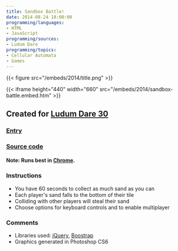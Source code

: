 ```yaml
---
title: Sandbox Battle!
date: 2014-08-24 18:00:00
programming/languages:
- HTML
- JavaScript
programming/sources:
- Ludum Dare
programming/topics:
- Cellular Automata
- Games
---
```

{{< figure src="/embeds/2014/title.png" >}}

<!--more-->

{{< iframe height="440" width="660" src="/embeds/2014/sandbox-battle.embed.htm" >}}

## Created for <a href="http://www.ludumdare.com/compo/ludum-dare-30/">Ludum Dare 30</a>

### <a href="http://www.ludumdare.com/compo/ludum-dare-30/?action=preview&uid=19702">Entry</a>
### <a href="https://github.com/jpverkamp/sandbox-battle">Source code</a>

#### Note: Runs best in <a href="https://www.google.com/chrome/browser/">Chrome</a>.

### Instructions

* You have 60 seconds to collect as much sand as you can
* Each player's sand falls to the bottom of their tile
* Colliding with other players will steal their sand
* Choose options for keyboard controls and to enable multiplayer


### Comments

* Libraries used: [jQuery](https://jquery.com/), [Boostrap](http://getbootstrap.com/)
* Graphics generated in Photoshop CS6

